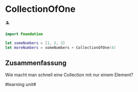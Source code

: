 # CollectionOfOne
🏝️

```swift
import Foundation

let someNumbers = [1, 2, 3]
let moreNumbers = someNumbers + CollectionOfOne(4)
```

## Zusammenfassung
Wie macht man schnell eine Collection mit nur einem Element?



#learning unit#